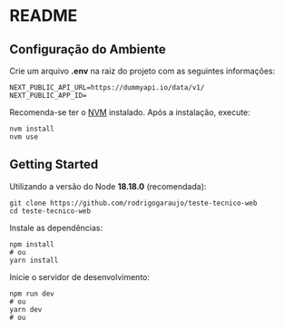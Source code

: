 # README

## Configuração do Ambiente

Crie um arquivo **.env** na raiz do projeto com as seguintes informações:

```
NEXT_PUBLIC_API_URL=https://dummyapi.io/data/v1/
NEXT_PUBLIC_APP_ID=
```

Recomenda-se ter o [NVM](https://github.com/nvm-sh/nvm) instalado. Após a instalação, execute:

```
nvm install
nvm use
```

## Getting Started

Utilizando a versão do Node **18.18.0** (recomendada):

```
git clone https://github.com/rodrigogaraujo/teste-tecnico-web
cd teste-tecnico-web
```

Instale as dependências:

```
npm install 
# ou
yarn install
```

Inicie o servidor de desenvolvimento:

```
npm run dev
# ou
yarn dev
# ou
```
